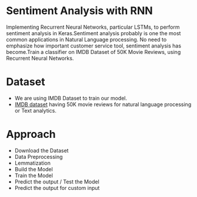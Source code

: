 # Sentiment Analysis with RNN
Implementing Recurrent Neural Networks, particular LSTMs, to perform sentiment analysis in Keras.Sentiment analysis probably is one the most common applications in Natural Language processing. No need to emphasize how important customer service tool, sentiment analysis has become.Train a classifier on IMDB Dataset of 50K Movie Reviews, using Recurrent Neural Networks.

# Dataset
* We are using IMDB Dataset to train our model.<br>
* [IMDB dataset](https://www.kaggle.com/datasets/lakshmi25npathi/imdb-dataset-of-50k-movie-reviews) having 50K movie reviews for natural language processing or Text analytics.

# Approach
* Download the Dataset
* Data Preprocessing 
* Lemmatization
* Build the Model
* Train the Model
* Predict the output / Test the Model
* Predict the output for custom input 

